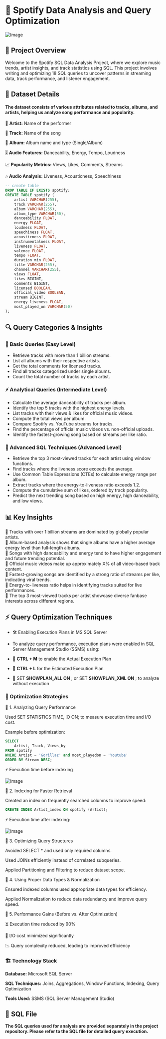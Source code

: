 # 🎵 Spotify Data Analysis and Query Optimization

![Image](https://github.com/user-attachments/assets/a392c2db-9b38-4186-b235-1c4e4937e069)

## 📌 Project Overview

Welcome to the Spotify SQL Data Analysis Project, where we explore music trends, artist insights, and track statistics using SQL. This project involves writing and optimizing 18 SQL queries to uncover patterns in streaming data, track performance, and listener engagement.

## 📂 Dataset Details

#### The dataset consists of various attributes related to tracks, albums, and artists, helping us analyze song performance and popularity.

🎤 **Artist:** Name of the performer

🎵 **Track:** Name of the song

💽 **Album:** Album name and type (Single/Album)

🎚️ **Audio Features:** Danceability, Energy, Tempo, Loudness

📈 **Popularity Metrics:** Views, Likes, Comments, Streams

🎶 **Audio Analysis:** Liveness, Acousticness, Speechiness

```sql
-- create table
DROP TABLE IF EXISTS spotify;
CREATE TABLE spotify (
    artist VARCHAR(255),
    track VARCHAR(255),
    album VARCHAR(255),
    album_type VARCHAR(50),
    danceability FLOAT,
    energy FLOAT,
    loudness FLOAT,
    speechiness FLOAT,
    acousticness FLOAT,
    instrumentalness FLOAT,
    liveness FLOAT,
    valence FLOAT,
    tempo FLOAT,
    duration_min FLOAT,
    title VARCHAR(255),
    channel VARCHAR(255),
    views FLOAT,
    likes BIGINT,
    comments BIGINT,
    licensed BOOLEAN,
    official_video BOOLEAN,
    stream BIGINT,
    energy_liveness FLOAT,
    most_played_on VARCHAR(50)
);
```

## 🔍 Query Categories & Insights

### 🎯 Basic Queries (Easy Level)

*  Retrieve tracks with more than 1 billion streams.
* List all albums with their respective artists.
*  Get the total comments for licensed tracks.
*  Find all tracks categorized under single albums.
*  Count the total number of tracks by each artist.

### ⚡ Analytical Queries (Intermediate Level)

* Calculate the average danceability of tracks per album.
* Identify the top 5 tracks with the highest energy levels.
* List tracks with their views & likes for official music videos.
* Compute the total views per album.  
* Compare Spotify vs. YouTube streams for tracks.
* Find the percentage of official music videos vs. non-official uploads.
* Identify the fastest-growing song based on streams per like ratio.

### 🚀 Advanced SQL Techniques (Advanced Level)

* Retrieve the top 3 most-viewed tracks for each artist using window functions.
* Find tracks where the liveness score exceeds the average.
* Use Common Table Expressions (CTEs) to calculate energy range per album.  
* Extract tracks where the energy-to-liveness ratio exceeds 1.2.
* Compute the cumulative sum of likes, ordered by track popularity.
* Predict the next trending song based on high energy, high danceability, and low views.

## 📊 Key Insights

🔹 Tracks with over 1 billion streams are dominated by globally popular artists.  
🔹 Album-based analysis shows that single albums have a higher average energy level than full-length albums.  
🔹 Songs with high danceability and energy tend to have higher engagement and future trending potential.  
🔹 Official music videos make up approximately X% of all video-based track content.  
🔹 Fastest-growing songs are identified by a strong ratio of streams per like, indicating viral trends.  
🔹 Energy-to-liveness ratio helps in identifying tracks suited for live performances.  
🔹 The top 3 most-viewed tracks per artist showcase diverse fanbase interests across different regions.

## ⚡ Query Optimization Techniques

- 🛠 Enabling Execution Plans in MS SQL Server

- To analyze query performance, execution plans were enabled in SQL Server Management Studio (SSMS) using:

- 🎯 **CTRL + M** to enable the Actual Execution Plan

- 🎯 **CTRL + L** for the Estimated Execution Plan

- 🎯 SET **SHOWPLAN_ALL ON** ; or SET **SHOWPLAN_XML ON** ; to analyze without execution

### 🚀 Optimization Strategies

🔹 1. Analyzing Query Performance

Used SET STATISTICS TIME, IO ON; to measure execution time and I/O cost.

Example before optimization:

```sql
SELECT 
	Artist, Track, Views_by
FROM spotify
WHERE Artist = 'Gorillaz' and most_playedon = 'Youtube'
ORDER BY Stream DESC;
```

⚡ Execution time before indexing

![Image](https://github.com/user-attachments/assets/6bf88ef5-924f-43a1-8245-555c470d0f65)


🔹 2. Indexing for Faster Retrieval

Created an index on frequently searched columns to improve speed:
```sql
CREATE INDEX Artist_index ON spotify (Artist);
```
⚡ Execution time after indexing: 

![Image](https://github.com/user-attachments/assets/24c0427d-2291-461a-8935-b58455d0b782)


🔹 3. Optimizing Query Structures

Avoided SELECT * and used only required columns.

Used JOINs efficiently instead of correlated subqueries.

Applied Partitioning and Filtering to reduce dataset scope.

🔹 4. Using Proper Data Types & Normalization

Ensured indexed columns used appropriate data types for efficiency.

Applied Normalization to reduce data redundancy and improve query speed.

🔹 5. Performance Gains (Before vs. After Optimization)

⏳ Execution time reduced by 90%

💾 I/O cost minimized significantly

📉 Query complexity reduced, leading to improved efficiency

### 🏗️ Technology Stack

**Database:** Microsoft SQL Server

**SQL Techniques:** Joins, Aggregations, Window Functions, Indexing, Query Optimization

**Tools Used:** SSMS (SQL Server Management Studio)

## 🔗 SQL File

**The SQL queries used for analysis are provided separately in the project repository. Please refer to the SQL file for detailed query execution.**












